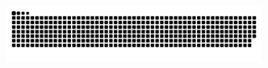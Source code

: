 ![github contribution grid snake animation](https://raw.githubusercontent.com/platane/platane/output/github-contribution-grid-snake-dark.svg#gh-dark-mode-only)

